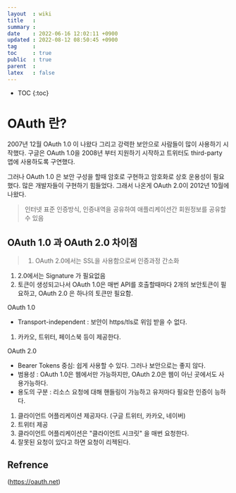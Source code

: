 ```yaml
---
layout  : wiki
title   : 
summary : 
date    : 2022-06-16 12:02:11 +0900
updated : 2022-08-12 08:50:45 +0900
tag     : 
toc     : true
public  : true
parent  : 
latex   : false
---
```

* TOC
{:toc}

# OAuth 란?
2007년 12월 OAuth 1.0 이 나왔다 그리고 강력한 보안으로 사람들이 많이 사용하기 시작했다. 구글은 OAuth 1.0을 2008년 부터 지원하기 시작하고 트위터도 third-party 앱에 사용하도록 구연했다.

그러나  OAuth 1.0 은 보안 구성을 할때 암호로 구현하고 암호화로 상호 운용성이 필요했다. 많은 개발자들이 구현하기 힘들었다. 그래서 나온게 OAuth 2.0이 2012년 10월에 나왔다.

> 인터넷 표준 인증방식, 인증내역을 공유하여 애플리케이션간 회원정보를 공유할 수 있음

## OAuth 1.0 과 OAuth 2.0 차이점

> 1. OAuth 2.0에서는 SSL을 사용함으로써 인증과정 간소화
1. 2.0에서는 Signature 가 필요없음
2. 토큰이 생성되고나서 OAuth 1.0은 매번 API를 호출할때마다 2개의 보안토큰이 필요하고, OAuth 2.0 은 하나의 토큰만 필요함.



OAuth 1.0
* Transport-independent : 보안이 https/tls로 위임 받을 수 없다.

1. 카카오, 트위터, 페이스북 등이 제공한다.

OAuth 2.0
* Bearer Tokens 중심: 쉽게 사용할 수 있다. 그러나 보안으로는 좋지 않다. 
* 범용성 : OAuth 1.0은 웹에서만 가능하지만, OAuth 2.0은 웹이 아닌 곳에서도 사용가능하다.
* 용도의 구분 : 리소스 요청에 대해 핸들링이 가능하고 유저마다 필요한 인증이 능하다.

1. 클라이언트 어플리케이션 제공자다. (구글 트위터, 카카오, 네이버)
2. 트위터 제공
3. 클라이언트 어플리케이션은 "클라이언트 시크릿" 을 매번 요청한다.
4. 잘못된 요청이 있다고 하면 요청이 리젝된다.

## Refrence
(https://oauth.net)
